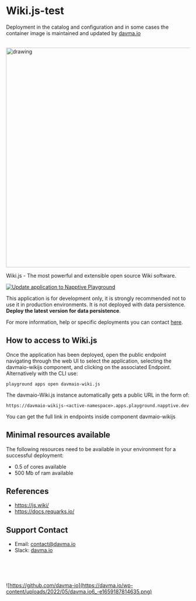 # Wiki.js-test

Deployment in the catalog and configuration and in some cases the container image is maintained and updated by [davma.io](mailto:contact@davma.io)

</br>

<!-- ![Wiki.js](https://js.wiki/img/wikijs-full-2021.b840e376.svg) -->
<img src="https://js.wiki/img/wikijs-full-2021.b840e376.svg" alt="drawing" width="600"/>

Wiki.js - The most powerful and extensible open source Wiki software.

[![Update application to Napptive Playground](https://github.com/davma-io-templates/wikijs-template/actions/workflows/napptive-push.yml/badge.svg)](https://github.com/davma-io-templates/wikijs-template/actions/workflows/napptive-push.yml)

This application is for development only, it is strongly recommended not to use it in production environments. It is not deployed with data persistence. __Deploy the latest version for data persistence__. 

For more information, help or specific deployments you can contact [here](mailto:contact@davma.io).

## How to access to Wiki.js

Once the application has been deployed, open the public endpoint navigating through the web UI to select the application, selecting the davmaio-wikijs component, and clicking on the associated Endpoint. Alternatively with the CLI use:

```
playground apps open davmaio-wiki.js
```

The davmaio-Wiki.js instance automatically gets a public URL in the form of:

```
https://davmaio-wikijs-<active-namespace>.apps.playground.napptive.dev
```

You can get the full link in endpoints inside component davmaio-wikijs

## Minimal resources available
The following resources need to be available in your environment for a successful deployment:
- 0.5 of cores available
- 500 Mb of ram available

## References
* https://js.wiki/
* https://docs.requarks.io/

## Support Contact

- Email: [contact@davma.io](mailto:contact@davma.io)
- Slack: [davma.io](https://join.slack.com/t/davmaioespacio/shared_invite/zt-1ad2hnzn6-DdMBvCaOPozfVAHhzvlSVQ)

</br>
</br>
</br>

![https://github.com/davma-io](https://davma.io/wp-content/uploads/2022/05/davma.io6_-e1659187814635.png)
</br>
</br>
</br>